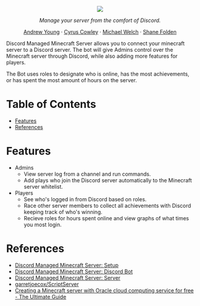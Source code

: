 <p align="center">
  <img src="https://raw.githubusercontent.com/andyruwruw/discord-managed-minecraft-server/main/documentation/images/banner.gif?token=ALDKK3UUONYOK3HVDBQ6SILBVH3QE"></img>
</p>

<p align="center">
  <i>Manage your server from the comfort of Discord.</i>
</p>

<p align="center">
  <a href="https://github.com/andyruwruw">Andrew Young</a>
  ·
  <a href="https://github.com/cyficowley">Cyrus Cowley</a>
  ·
  <a href="https://github.com/JuiceMSW">Michael Welch</a>
  ·
  <a href="https://github.com/shanefolden">Shane Folden</a>
</p>

Discord Managed Minecraft Server allows you to connect your minecraft server to a Discord server. The bot will give Admins control over the Minecraft server through Discord, while also adding more features for players.

The Bot uses roles to designate who is online, has the most achievements, or has spent the most amount of hours on the server.

# Table of Contents

- [Features](#features)
- [References](#references)

# Features

- Admins
  - View server log from a channel and run commands.
  - Add plays who join the Discord server automatically to the Minecraft server whitelist.
- Players
  - See who's logged in from Discord based on roles.
  - Race other server members to collect all achievements with Discord keeping track of who's winning.
  - Recieve roles for hours spent online and view graphs of what times you most login.

# References

- [Discord Managed Minecraft Server: Setup](https://github.com/andyruwruw/discord-managed-minecraft-server/blob/main/documentation/SETUP.md)
- [Discord Managed Minecraft Server: Discord Bot](https://github.com/andyruwruw/discord-managed-minecraft-server/tree/main/discord-bot)
- [Discord Managed Minecraft Server: Server](https://github.com/andyruwruw/discord-managed-minecraft-server/blob/main/server/README.md)
- [garretjoecox/ScriptServer](https://github.com/garrettjoecox/scriptserver)
- [Creating a Minecraft server with Oracle cloud computing service for free - The Ultimate Guide](https://www.reddit.com/r/admincraft/comments/qo78be/creating_a_minecraft_server_with_oracle_cloud/)

